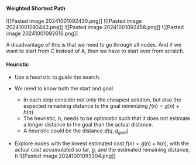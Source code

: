 #### Weighted Shortest Path
![[Pasted image 20241001092430.png]]
![[Pasted image 20241001092443.png]]
![[Pasted image 20241001092458.png]]
![[Pasted image 20241001092616.png]]

A disadvantage of this is that we need to go through all nodes.
And if we want to start from C instead of A, then we have to start over from scratch.

#### Heuristic
* Use a heuristic to guide the search.
* We need to know both the start and goal.
	- In each step consider not only the cheapest solution, but also the expected remaining distance to the goal minimizing $f(n)=g(n)+h(n)$.
	- The heuristic, h, needs to be optimistic such that it does not estimate a longer distance to the goal than the actual distance.
	- A heuristic could be the distance $d(q,q_{goal})$


* Explore nodes with the lowest estimated cost $f(n)=g(n)+h(n)$, with the actual cost accumulated so far, $g$, and the estimated remaining distance, $h$
![[Pasted image 20241001093304.png]]

